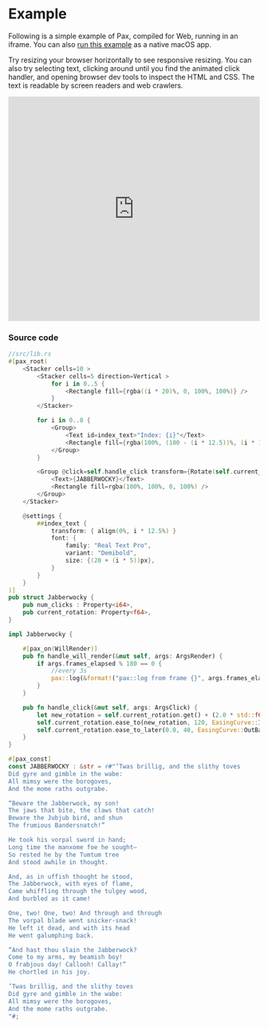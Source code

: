 # Example

Following is a simple example of Pax, compiled for Web, running in an iframe.  You can also [run this example](./start-creating-a-project.md) as a native macOS app.

Try resizing your browser horizontally to see responsive resizing.  You can also try selecting text, clicking around until you find the animated click handler, and opening browser dev tools to inspect the HTML and CSS.  The text is readable by screen readers and web crawlers.

<!-- TODO:  You can find more examples [in the GitHub repository.](https://www.github.com/pax-lang/examples/) -->

<iframe style="width: calc(100%); height: 450px; border: none;" src="https://static.pax-lang.org/jabberwocky/" ></iframe>



### Source code

```rust
//src/lib.rs
#[pax_root(
    <Stacker cells=10 >
        <Stacker cells=5 direction=Vertical >
            for i in 0..5 {
                <Rectangle fill={rgba((i * 20)%, 0, 100%, 100%)} />
            }
        </Stacker>

        for i in 0..8 {
            <Group>
                <Text id=index_text>"Index: {i}"</Text>
                <Rectangle fill={rgba(100%, (100 - (i * 12.5))%, (i * 12.5)%, 100%)} />
            </Group>
        }

        <Group @click=self.handle_click transform={Rotate(self.current_rotation)}>
            <Text>{JABBERWOCKY}</Text>
            <Rectangle fill=rgba(100%, 100%, 0, 100%) />
        </Group>
    </Stacker>

    @settings {
        ##index_text {
            transform: { align(0%, i * 12.5%) }
            font: {
                family: "Real Text Pro",
                variant: "Demibold",
                size: {(20 + (i * 5))px},
            }
        }
    }
)]
pub struct Jabberwocky {
    pub num_clicks : Property<i64>,
    pub current_rotation: Property<f64>,
}

impl Jabberwocky {

    #[pax_on(WillRender)]
    pub fn handle_will_render(&mut self, args: ArgsRender) {
        if args.frames_elapsed % 180 == 0 {
            //every 3s
            pax::log(&format!("pax::log from frame {}", args.frames_elapsed));
        }
    }

    pub fn handle_click(&mut self, args: ArgsClick) {
        let new_rotation = self.current_rotation.get() + (2.0 * std::f64::consts::PI);
        self.current_rotation.ease_to(new_rotation, 120, EasingCurve::InOutBack );
        self.current_rotation.ease_to_later(0.0, 40, EasingCurve::OutBack );
    }
}

#[pax_const]
const JABBERWOCKY : &str = r#"’Twas brillig, and the slithy toves
Did gyre and gimble in the wabe:
All mimsy were the borogoves,
And the mome raths outgrabe.

“Beware the Jabberwock, my son!
The jaws that bite, the claws that catch!
Beware the Jubjub bird, and shun
The frumious Bandersnatch!”

He took his vorpal sword in hand;
Long time the manxome foe he sought—
So rested he by the Tumtum tree
And stood awhile in thought.

And, as in uffish thought he stood,
The Jabberwock, with eyes of flame,
Came whiffling through the tulgey wood,
And burbled as it came!

One, two! One, two! And through and through
The vorpal blade went snicker-snack!
He left it dead, and with its head
He went galumphing back.

“And hast thou slain the Jabberwock?
Come to my arms, my beamish boy!
O frabjous day! Callooh! Callay!”
He chortled in his joy.

’Twas brillig, and the slithy toves
Did gyre and gimble in the wabe:
All mimsy were the borogoves,
And the mome raths outgrabe.
"#;
```




<!-- Scrap: old examples:

### Clickable Square

```rust
use pax::api::{Property, ClickArgs};

#pax[(
    <Rectangle id=square @click=self.handle_click />

    @settings {
        #square {
            width: 200px
            height: 200px
            transform: {Align(50%, 50%) * Anchor(50%, 50%) * Rotate(current_rotation)}
        }
    }
)]
pub struct ClickableSquare {
    current_rotation : Property<f64>
}

impl ClickableSquare {
  pub fn handle_click(&mut self, args: ArgsClick) {
    let old_current_rotation = self.current_rotation.get();

    //instead of an `ease_to` animation, could set value immediately with `self.theta.set(...)`
    self.current_rotation.ease_to(
      old_current_rotation + f64::PI() * 3.0, //new value
      240,                         //duration of transition, frames
      EasingCurve::OutBack,        //curve to use for interpolation 
    );
  }
}
```

### UI Forms
(speculative API)
```rust
//!! NOTE: UI form controls are not yet built; this API is speculative !!
use pax_std::forms::{TextBox, Button, ButtonPushArgs, CheckBox};
use pax_std::layouts::{Stacker, StackerDirection};
use pax_std::primitives::{Text};

use internal_http_submit; //imagined for brevity

#[pax(
    <Stacker direction=Vertical cells=4 >
    
        <Stacker direction=Horizontal cells=2>
            <Text>"First Name:"</Text>
            <TextBox bind=first_name />
        </Stacker>
    
        <Stacker direction=Horizontal cells=2>
            <Text>"Last Name:"</Text>
            <TextBox bind=last_name />
        </Stacker>
    
        <Stacker direction=Horizontal cells=2>
            <Text>"Age:"</Text>
            <TextBox bind=age format=numeric />
        </Stacker>
    
        <Button @push=self.handle_submit>"Submit"</Button>
    
    </Stacker>
)]
pub struct HelloForms {
    first_name: Property<String>,
    last_name: Property<String>,
    age: Property<i32>,
}

impl HelloForms {
    pub async fn handle_submit(&mut async_self: Channel<Self>, args: ButtonPushArgs) {
        internal_http_submit(
          async_self.first_name.get(),
          async_self.last_name.get(),
          async_self.age.get()
        ).await;
    }
}

```

More desired examples:
  - Modularity: creating, importing, and reusing a component — perhaps across crates
  - 





## Appendix D: Tic-tac-toe example

```
//Tic-tac-toe example
<Stacker direction=Horizontal cell_count=3 >
  for i in 0..3 {
    <Stacker direction=Vertical cell_count=3 >
      for j in 0..3 {
        <Group on_jab=handle_jab with (i, j)>
          if self.cells[i][j] == Cell::Empty {
            <image src="blank.png">
          }else if self.cells[i][j] == Cell:X {
            <Image src="x.png" />
          }else if self.cells[i][j] == Cell::O {
            <Image src="o.png" />
          }
        </Group>
      }
    </Stacker>
  }
</Stacker>
```




-->